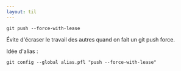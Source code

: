 ```yaml
---
layout: til
---
```


```
git push --force-with-lease
```

Évite d'écraser le travail des autres quand on fait un git push force.

Idée d'alias : 


```
git config --global alias.pfl "push --force-with-lease"
```